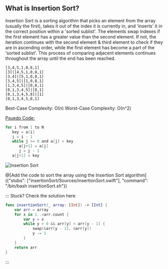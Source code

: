 ## What is Insertion Sort?

Insertion Sort is a sorting algorithm that picks an element from the array (usually the first), takes it out of the index it is currently in, and 'inserts' it in the correct position within a 'sorted sublist'. The elements swap indexes if the first element has a greater value than the second element. If not, the iteration continues with the second element & third element to check if they are in ascending order, while the first element has become a part of the 'sorted sublist'.
This process of comparing adjacent elements continues throughout the array until the end has been reached.

```
[3,4,5,1,0,8,1]
[3]|[4,5,1,0,8,1]
[3,4]|[5,1,0,8,1]
[3,4,5]|[1,0,8,1]
[1,3,4,5]|[0,8,1]
[0,1,3,4,5]|[8,1]
[0,1,3,4,5,8]|[1]
[0,1,3,4,5,8,1]
```
Best-Case Complexity: О(n) 
Worst-Case Complexity: О(n^2) 

[Psuedo Code:](http://www.algorithmist.com/index.php/Insertion_sort)

```swift
for i from 1 to N
   key = a[i]
   j = i - 1
   while j >= 0 and a[j] > key
      a[j+1] = a[j]
      j = j - 1
   a[j+1] = key
```

![Insertion Sort](https://upload.wikimedia.org/wikipedia/commons/b/b1/Insertion-sort.svg)


@[Add the code to sort the array using the Insertion Sort algorithm]({"stubs": ["insertionSort/Sources/insertionSort.swift"], "command": "/bin/bash insertionSort.sh"})

::: Stuck? Check the solution here
```swift
func insertionSort(_ array: [Int]) -> [Int] {
    var arr = array
    for x in 1..<arr.count {
        var y = x
        while y > 0 && arr[y] < arr[y - 1] {
            swap(&arr[y - 1], &arr[y])
            y -= 1
        }
    }
    return arr
}
```
:::
